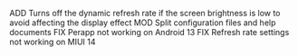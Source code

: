 ADD Turns off the dynamic refresh rate if the screen brightness is low to avoid affecting the display effect
MOD Split configuration files and help documents
FIX Perapp not working on Android 13
FIX Refresh rate settings not working on MIUI 14
